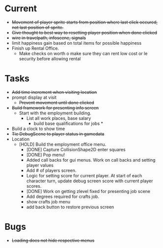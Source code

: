 # Current
* <s>Movement of player sprite starts from position where last click occured, not last position of sprite.</s>
* <s>Give thought to best way to resetting player position when done clicked</s>
* <S>wire in travelpath, infoscene, signals</s>
* limit happiness gain based on total items for possible happiness
* Finish up Rental Office.
  * Make checks on worth o make sure they can rent low cost or le security before allowing rental

# Tasks
* <s>Add time increment when visiting location</s>
* prompt display at visit
  * <s>Prevent movement until done clicked</s>
* <s>Build framework for presenting info screen</s>
  * Start with the employment building.
    * List all work places, base salary
      * build base qualifications for jobs
        * 
* Build a clock to show time
* <s>Tie DebugScene to player status in gamedata</s>
* Location
  * [HOLD] Build the employment office menu. 
      * [DONE] Capture CollisionShape2D enter squares
      * [DONE] Pop menu!
      * Added call backs for gui menus. Work on call backs and setting player values
      * Add # of players screen.
      * Logic for setting score for current player. At start of each character turn, update debug screen score with current player scores.
      * [DONE] Work on getting zlevel fixed for presenting job scene
    * Add degrees required for crafts job.
    * show crafts job menu
    * add back button to restore previous screen

# Bugs
* <s>Loading does not hide respective menus</s>